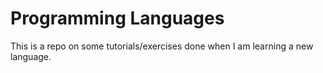 # Programming Languages

This is a repo on some tutorials/exercises done when I am learning a new language.
